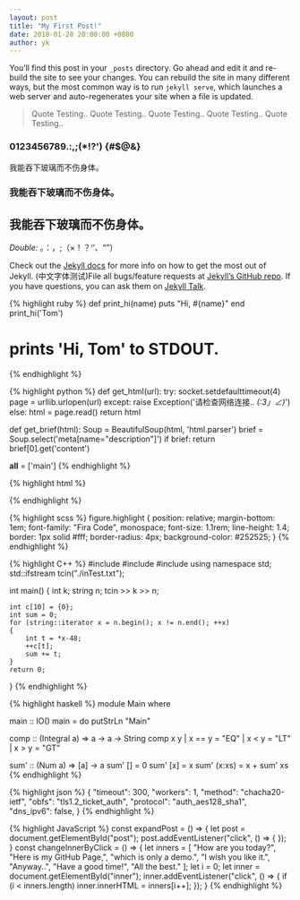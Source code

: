```yaml
---
layout: post
title: "My First Post!"
date: 2018-01-28 20:00:00 +0800
author: yk
---
```

You’ll find this post in your `_posts` directory. Go ahead and edit it and re-build the site to see your changes. You can rebuild the site in many different ways, but the most common way is to run `jekyll serve`, which launches a web server and auto-regenerates your site when a file is updated.

> Quote Testing..
> Quote Testing..
> Quote Testing..
> Quote Testing..
> Quote Testing..

### 0123456789.:,;(*!?') {#$@&}
我能吞下玻璃而不伤身体。
### 我能吞下玻璃而不伤身体。
## 我能吞下玻璃而不伤身体。

_Double:_ 。：，;（×！？‘’、“”）

Check out the [Jekyll docs][jekyll-docs] for more info on how to get the most out of Jekyll. (中文字体测试)File all bugs/feature requests at [Jekyll’s GitHub repo][jekyll-gh]. If you have questions, you can ask them on [Jekyll Talk][jekyll-talk].

{% highlight ruby %}
def print_hi(name)
  puts "Hi, #{name}"
end
print_hi('Tom')
# prints 'Hi, Tom' to STDOUT.
{% endhighlight %}

{% highlight python %}
def get_html(url):
    try:
        socket.setdefaulttimeout(4)
        page = urllib.urlopen(url)
    except:
        raise Exception('请检查网络连接.. _(:3」∠)_')
    else:
        html = page.read()
        return html

def get_brief(html):
    Soup = BeautifulSoup(html, 'html.parser')
    brief = Soup.select('meta[name="description"]')
    if brief:
        return brief[0].get('content')

__all__ = ['main']
{% endhighlight %}

{% highlight html %}
<head>
    <meta charset="utf-8">
    <title>{{ site.name }}{{ site.separator }}{{ site.title }}</title>
    <meta name="viewport" content="width=device-width, initial-scale=1">
    <link href="favicon.ico" rel="shortcut icon">
    <link href="/assets/css/main.css" rel="stylesheet">
</head>
{% endhighlight %}

{% highlight scss %}
figure.highlight {
    position: relative;
    margin-bottom: 1em;
    font-family: "Fira Code", monospace;
    font-size: 1.1rem;
    line-height: 1.4;
    border: 1px solid #fff;
    border-radius: 4px;
    background-color: #252525;
}
{% endhighlight %}

{% highlight C++ %}
#include <iostream>
#include <fstream>
#include <string>
using namespace std;
std::ifstream tcin("./inTest.txt");

int main()
{
    int k;
    string n;
    tcin >> k >> n;

    int c[10] = {0};
    int sum = 0;
    for (string::iterator x = n.begin(); x != n.end(); ++x)
    {
        int t = *x-48;
        ++c[t];
        sum += t;
    }
    return 0;
}
{% endhighlight %}


{% highlight haskell %}
module Main where

main :: IO()
main = do putStrLn "Main"

comp :: (Integral a) => a -> a -> String
comp x y
  | x == y = "EQ"
  | x < y  = "LT"
  | x > y  = "GT"

sum' :: (Num a) => [a] -> a
sum' [] = 0
sum' [x] = x
sum' (x:xs) = x + sum' xs
{% endhighlight %}

{% highlight json %}
{
    "timeout": 300,
    "workers": 1,
    "method": "chacha20-ietf",
    "obfs": "tls1.2_ticket_auth",
    "protocol": "auth_aes128_sha1",
    "dns_ipv6": false,
}
{% endhighlight %}

{% highlight JavaScript %}
const expandPost = () => {
    let post = document.getElementById("post");
    post.addEventListener("click", () => {
    });
}
const changeInnerByClick = () => {
    let inners = [
        "How are you today?",
        "Here is my GitHub Page,",
        "which is only a demo.",
        "I wish you like it.",
        "Anyway..",
        "Have a good time!",
        "All the best."
    ];
    let i = 0;
    let inner = document.getElementById("inner");
    inner.addEventListener("click", () => {
        if (i < inners.length)
            inner.innerHTML = inners[i++];
    });
}
{% endhighlight %}

[jekyll-docs]: http://jekyllrb.com/docs/home
[jekyll-gh]:   https://github.com/jekyll/jekyll
[jekyll-talk]: https://talk.jekyllrb.com/
